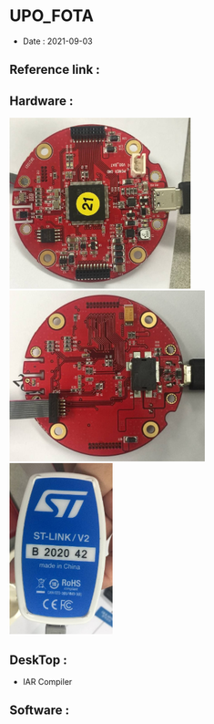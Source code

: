 # UPO_FOTA
 - Date : 2021-09-03

## Reference link : 

## Hardware : 
<img src="./images/FOTA_Board_1.jpg" height="300">   <img src="./images/FOTA_Board_2.jpg" height="300">  <img src="./images/ST_LINK_V2.jpg" height="300">


## DeskTop :
 - IAR Compiler
 
## Software :
